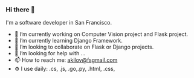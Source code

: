 ### Hi there 👋

<!--
**firdavsxon/firdavsxon** is a ✨ _special_ ✨ repository because its `README.md` (this file) appears on your GitHub profile.
-->
I'm a software developer in San Francisco.

- 🔭 I’m currently working on Computer Vision project and Flask project.
- 🌱 I’m currently learning Django Framework.
- 👯 I’m looking to collaborate on Flask or Django projects.
- 🤔 I’m looking for help with ...
- 📫 How to reach me: akilov@fsgmail.com
- ⚙️ I use daily: .cs, .js, .go,.py, .html, .css,

